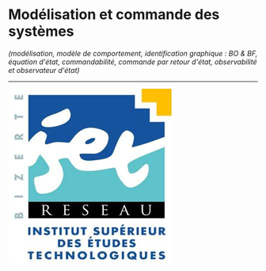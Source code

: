 # Modélisation et commande des systèmes
*(modélisation, modèle de comportement, identification graphique : BO & BF, équation d'état, commandabilité, commande par retour d'état, observabilité et observateur d'état)*

------
![ISET de Bizerte](logo-isetbz.png)
